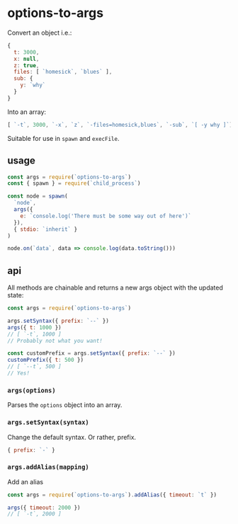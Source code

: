 # options-to-args

Convert an object i.e.:

```javascript
{
  t: 3000,
  x: null,
  z: true,
  files: [ `homesick`, `blues` ],
  sub: {
    y: `why`
  }
}
```

Into an array:

```javascript
[ `-t`, 3000, `-x`, `z`, `-files=homesick,blues`, `-sub`, `[ -y why ]`]
```

Suitable for use in `spawn` and `execFile`.

## usage

```javascript
const args = require(`options-to-args`)
const { spawn } = require(`child_process`)

const node = spawn(
  `node`,
  args({
    e: `console.log('There must be some way out of here')`
  }),
  { stdio: `inherit` }
)

node.on(`data`, data => console.log(data.toString()))
```

## api

All methods are chainable and returns a new args object with the updated state:

```javascript
const args = require(`options-to-args`)

args.setSyntax({ prefix: `--` })
args({ t: 1000 })
// [ `-t`, 1000 ]
// Probably not what you want!

const customPrefix = args.setSyntax({ prefix: `--` })
customPrefix({ t: 500 })
// [ `--t`, 500 ]
// Yes!
```

### `args(options)`

Parses the `options` object into an array.

### `args.setSyntax(syntax)`

Change the default syntax. Or rather, prefix.

```javascript
{ prefix: `-` }
```

### `args.addAlias(mapping)`

Add an alias

```javascript
const args = require(`options-to-args`).addAlias({ timeout: `t` })

args({ timeout: 2000 })
// [ `-t`, 2000 ]
```
